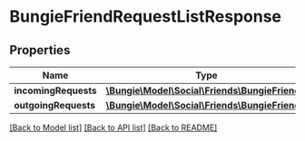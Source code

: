 # BungieFriendRequestListResponse

## Properties
Name | Type | Description | Notes
------------ | ------------- | ------------- | -------------
**incomingRequests** | [**\Bungie\Model\Social\Friends\BungieFriend[]**](BungieFriend.md) |  | [optional] 
**outgoingRequests** | [**\Bungie\Model\Social\Friends\BungieFriend[]**](BungieFriend.md) |  | [optional] 

[[Back to Model list]](../README.md#documentation-for-models) [[Back to API list]](../README.md#documentation-for-api-endpoints) [[Back to README]](../README.md)



